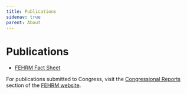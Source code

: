 ```yaml
---
title: Publications
sidenav: true
parent: About
---
```

# Publications

* [FEHRM Fact Sheet](<>)

For publications submitted to Congress, visit the [Congressional Reports](/congressional-reports) section of the [FEHRM website](www.FEHRM.gov).